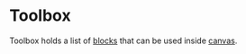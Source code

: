 # Toolbox

Toolbox holds a list of [blocks](copernica-docs:MarketingSuite/template-editor/)
that can be used inside [canvas](copernica-docs:MarketingSuite/template-editor/ui/canvas).
